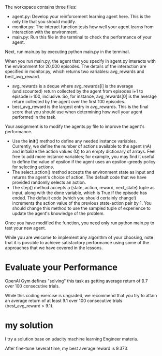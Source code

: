 The workspace contains three files:

 - agent.py: Develop your reinforcement learning agent here. This is the only file that you should modify.
 - monitor.py: The interact function tests how well your agent learns from interaction with the environment.
 - main.py: Run this file in the terminal to check the performance of your agent.

Next, run main.py by executing python main.py in the terminal.

When you run main.py, the agent that you specify in agent.py interacts with the environment for 20,000 episodes. The details of the interaction are specified in monitor.py, which returns two variables: avg_rewards and best_avg_reward.

 - avg_rewards is a deque where avg_rewards[i] is the average (undiscounted) return collected by the agent from episodes i+1 to episode i+100, inclusive. So, for instance, avg_rewards[0] is the average return collected by the agent over the first 100 episodes.
 - best_avg_reward is the largest entry in avg_rewards. This is the final score that you should use when determining how well your agent performed in the task.

Your assignment is to modify the agents.py file to improve the agent's performance.

- Use the __init__() method to define any needed instance variables. Currently, we define the number of actions available to the agent (nA) and initialize the action values (Q) to an empty dictionary of arrays. Feel free to add more instance variables; for example, you may find it useful to define the value of epsilon if the agent uses an epsilon-greedy policy for selecting actions.
- The select_action() method accepts the environment state as input and returns the agent's choice of action. The default code that we have provided randomly selects an action.
- The step() method accepts a (state, action, reward, next_state) tuple as input, along with the done variable, which is True if the episode has ended. The default code (which you should certainly change!) increments the action value of the previous state-action pair by 1. You should change this method to use the sampled tuple of experience to update the agent's knowledge of the problem.

Once you have modified the function, you need only run python main.py to test your new agent.

While you are welcome to implement any algorithm of your choosing, note that it is possible to achieve satisfactory performance using some of the approaches that we have covered in the lessons.

# Evaluate your Performance

OpenAI Gym defines "solving" this task as getting average return of 9.7 over 100 consecutive trials.

While this coding exercise is ungraded, we recommend that you try to attain an average return of at least 9.1 over 100 consecutive trials (best_avg_reward > 9.1).

# my solution

I try a solution base on udacity machine learning Engineer materia.

After fine-tune several time, my best average reward is 9.373.

